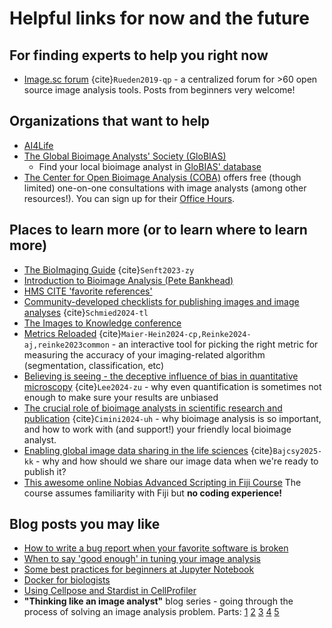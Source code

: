 # Helpful links for now and the future

## For finding experts to help you right now
* [Image.sc forum](https://forum.image.sc) {cite}`Rueden2019-qp` - a centralized forum for >60 open source image analysis tools. Posts from beginners very welcome!

## Organizations that want to help
* [AI4Life](https://ai4life.eurobioimaging.eu/)
* [The Global Bioimage Analysts' Society (GloBIAS)](https://www.globias.org/)
  * Find your local bioimage analyst in [GloBIAS' database](https://www.globias.org/resources/bioimage-analyst-db)
* [The Center for Open Bioimage Analysis (COBA)](https://openbioimageanalysis.org/) offers free (though limited) one-on-one consultations with image analysts (among other resources!). You can sign up for their [Office Hours](https://broad.io/imagingofficehours).

## Places to learn more (or to learn where to learn more)
* [The BioImaging Guide](https://www.bioimagingguide.org/) {cite}`Senft2023-zy`
* [Introduction to Bioimage Analysis (Pete Bankhead)](https://bioimagebook.github.io/index.html)
* [HMS CITE 'favorite references'](https://nic.med.harvard.edu/fav_references/)
* [Community-developed checklists for publishing images and image analyses](https://www.nature.com/articles/s41592-023-01987-9) {cite}`Schmied2024-tl`
* [The Images to Knowledge conference](https://www.i2kconference.org/)
* [Metrics Reloaded](https://metrics-reloaded.dkfz.de/) {cite}`Maier-Hein2024-cp,Reinke2024-aj,reinke2023common` - an interactive tool for picking the right metric for measuring the accuracy of your imaging-related algorithm (segmentation, classification, etc)
* [Believing is seeing - the deceptive influence of bias in quantitative microscopy](https://doi.org/10.1242/jcs.261567) {cite}`Lee2024-zu` - why even quantification is sometimes not enough to make sure your results are unbiased
* [The crucial role of bioimage analysts in scientific research and publication](https://doi.org/10.1242/jcs.262322) {cite}`Cimini2024-uh` - why bioimage analysis is so important, and how to work with (and support!) your friendly local bioimage analyst.
* [Enabling global image data sharing in the life sciences](https://doi.org/10.1038/s41592-024-02585-z) {cite}`Bajcsy2025-kk` - why and how should we share our image data when we're ready to publish it?
* [This awesome online Nobias Advanced Scripting in Fiji Course](https://nobias-fht.github.io/advanced-scripting/) The course assumes familiarity with Fiji but **no coding experience!**

## Blog posts you may like
* [How to write a bug report when your favorite software is broken](https://focalplane.biologists.com/2024/04/03/how-to-write-a-bug-report/)
* [When to say 'good enough' in tuning your image analysis](https://carpenter-singh-lab.broadinstitute.org/blog/when-to-say-good-enough)
* [Some best practices for beginners at Jupyter Notebook](https://carpenter-singh-lab.broadinstitute.org/blog/best-practices-jupyter-notebook)
* [Docker for biologists](https://carpenter-singh-lab.broadinstitute.org/docker_for_biologists)
* [Using Cellpose and Stardist in CellProfiler](https://carpenter-singh-lab.broadinstitute.org/blog/leveraging-advanced-segmentation-models-cellprofiler-runcellpose-and-runstardist)
* **"Thinking like an image analyst"** blog series - going through the process of solving an image analysis problem. Parts: [1](https://carpenter-singh-lab.broadinstitute.org/blog/thinking-image-analyst-part-i-project-overview-and-data-import) [2](https://carpenter-singh-lab.broadinstitute.org/blog/thinking-image-analyst-part-ii-removing-bright-debris-analysis) [3](https://carpenter-singh-lab.broadinstitute.org/blog/thinking-image-analyst-part-iii-enhancing-fibers-detection) [4](https://carpenter-singh-lab.broadinstitute.org/blog/thinking-image-analyst-part-iv-detecting-fibers-objects) [5](https://carpenter-singh-lab.broadinstitute.org/blog/thinking-image-analyst-part-v-making-measurements-and-exporting-data-analysis)
